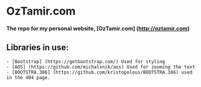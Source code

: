 OzTamir.com
=========

#### The repo for my personal website, [OzTamir.com] (http://oztamir.com)

## Libraries in use:
    - [Bootstrap] (https://getbootstrap.com/) Used for styling
    - [AOS] (https://github.com/michalsnik/aos) Used for zooming the text
    - [BOOTSTRA.386] (https://github.com/kristopolous/BOOTSTRA.386) used in the 404 page.
